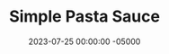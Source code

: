---
layout: post
title:  "Simple Pasta Sauce"
date:   2023-07-25 00:00:00 -05000
categories: 
- Recipes
- Sauces, etc.
permalink: /recipes/pasta-sauce
image: /assets/Food/Spreads, Sauces, Toppings/Pasta Sauce/sauce.jpg
ing: sauce-ing
facts: sauce-facts
Prep: 15
Rest: 
Cook: 150
Source1: 
Source2: 
Description: Here's a very simple homemade pasta sauce, starting from a humble can of crushed tomatoes. This yields enough sauce to flavor a pound of pasta, maybe with some added meat and vegetables. It couldn't be easier, just saute an onion, and dump in the tomatoes and any desired spices. From there, just simmer as long as you like. I also use this to top pizzas as well!
Instructions: 
- Cook onions, garlic, and oil on medium until the onion is soft and translucent<br><br>

- While the onion is cooking, add in your spices - oregano, basil, parsley, onion powder, garlic powder, black pepper, salt, and red pepper flakes<br><br>

- When onion is softened, add in the can of crushed tomatoes<br>

- Set timer for 2 hours, cover, set to low, and stir every 15 minutes
---